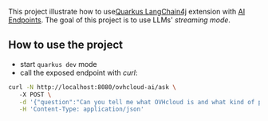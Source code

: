 This project illustrate how to use[Quarkus LangChain4j](https://github.com/quarkiverse/quarkus-langchain4j) extension with [AI Endpoints](https://endpoints.ai.cloud.ovh.net/).
The goal of this project is to use LLMs' _streaming mode_.

## How to use the project
  - start `quarkus dev` mode
  - call the exposed endpoint with _curl_: 
  ```bash
  curl -N http://localhost:8080/ovhcloud-ai/ask \                                                 
     -X POST \
     -d '{"question":"Can you tell me what OVHcloud is and what kind of products it offers?"}' \
     -H 'Content-Type: application/json'
  ```

